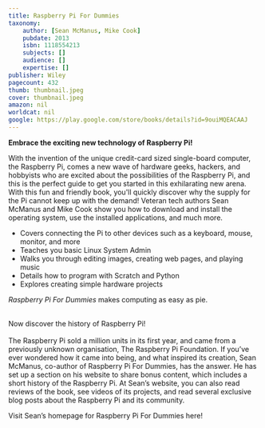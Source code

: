 ```yaml
---
title: Raspberry Pi For Dummies
taxonomy:
	author: [Sean McManus, Mike Cook]
	pubdate: 2013
	isbn: 1118554213
	subjects: []
	audience: []
	expertise: []
publisher: Wiley
pagecount: 432
thumb: thumbnail.jpeg
cover: thumbnail.jpeg
amazon: nil
worldcat: nil
google: https://play.google.com/store/books/details?id=9ouiMQEACAAJ
---
```

<p><b>Embrace the exciting new technology of Raspberry Pi!</b></p> <p>With the invention of the unique credit-card sized single-board computer, the Raspberry Pi, comes a new wave of hardware geeks, hackers, and hobbyists who are excited about the possibilities of the Raspberry Pi, and this is the perfect guide to get you started in this exhilarating new arena. With this fun and friendly book, you'll quickly discover why the supply for the Pi cannot keep up with the demand! Veteran tech authors Sean McManus and Mike Cook show you how to download and install the operating system, use the installed applications, and much more.</p> <ul> <li>Covers connecting the Pi to other devices such as a keyboard, mouse, monitor, and more</li> <li>Teaches you basic Linux System Admin</li> <li>Walks you through editing images, creating web pages, and playing music</li> <li>Details how to program with Scratch and Python</li> <li>Explores creating simple hardware projects</li> </ul> <p><i>Raspberry Pi For Dummies</i> makes computing as easy as pie.<br> <br> </p> <p>Now discover the history of Raspberry Pi!<br> <br> The Raspberry Pi sold a million units in its first year, and came from a previously unknown organisation, The Raspberry Pi Foundation. If you’ve ever wondered how it came into being, and what inspired its creation, Sean McManus, co-author of Raspberry Pi For Dummies, has the answer. He has set up a section on his website to share bonus content, which includes a short history of the Raspberry Pi. At Sean’s website, you can also read reviews of the book, see videos of its projects, and read several exclusive blog posts about the Raspberry Pi and its community.</p> <p>Visit Sean’s homepage for Raspberry Pi For Dummies here!</p>